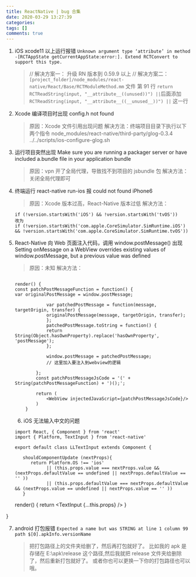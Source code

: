 ```yaml
---
title: ReactNative | bug 合集
date: 2020-03-29 13:27:39
categories:
tags: []
comments: true
---
```


1. iOS xcode11 以上运行报错 `Unknown argument type ‘attribute’ in method -[RCTAppState getCurrentAppState:error:]. Extend RCTConvert to support this type.`

   > // 解决方案一： 升级 RN 版本到 0.59.9 以上
   > // 解决方案二： `[project_folder]/node_modules/react-native/React/Base/RCTModuleMethod.mm` 文件 第 91 行 `return RCTReadString(input, "__attribute__((unused))") ||`后面添加
   > `RCTReadString(input, "__attribute__((__unused__))") ||` 这一行

2. Xcode 编译项目时出现 config.h not found

   > 原因：Xcode 文件引用出现问题
   > 解决方法：终端项目目录下执行以下两个指令
   > node_modules/react-native/third-party/glog-0.3.4
   > ../../scripts/ios-configure-glog.sh

3. 运行项目突然出现 Make sure you are running a packager server or have included a.bundle file in your application bundle
   > 原因：vpn 开了全局代理，导致找不到项目的 jsbundle 包
   > 解决方法：关闭全局代理即可
4. 终端运行 react-native run-ios 报 could not found iPhone6

   > 原因：Xcode 版本过高，React-Native 版本过低
   > 解决方法：

   ```打开 node_modules/react-native/local-cli/runIOS/findMatchingSimulator.js 文件
   if (!version.startsWith('iOS') && !version.startsWith('tvOS'))
   改为
   if (!version.startsWith('com.apple.CoreSimulator.SimRuntime.iOS') && !version.startsWith('com.apple.CoreSimulator.SimRuntime.tvOS'))
   ```

5. React-Native 向 Web 页面注入代码，调用 window.postMessage() 出现 Setting onMessage on a WebView overrides existing values of window.postMessage, but a previous value was defined

   > 原因：未知
   > 解决方法：

   ```

   render() {
   const patchPostMessageFunction = function() {
   var originalPostMessage = window.postMessage;

               var patchedPostMessage = function(message, targetOrigin, transfer) {
               originalPostMessage(message, targetOrigin, transfer);
               };
               patchedPostMessage.toString = function() {
               return String(Object.hasOwnProperty).replace('hasOwnProperty', 'postMessage');
               };

               window.postMessage = patchedPostMessage;
               // 这里加入要注入到webview的逻辑

           };
           const patchPostMessageJsCode = '(' + String(patchPostMessageFunction) + ')();';

           return (
               <WebView injectedJavaScript={patchPostMessageJsCode}/>
           )
       }

   ```

   6. iOS 无法输入中文的问题

   ```
   import React, { Component } from 'react'
   import { Platform, TextInput } from 'react-native'

   export default class LLTextInput extends Component {

      shouldComponentUpdate (nextProps){
         return Platform.OS !== 'ios'
               || (this.props.value === nextProps.value && (nextProps.defaultValue == undefined || nextProps.defaultValue == '' ))
               || (this.props.defaultValue === nextProps.defaultValue && (nextProps.value == undefined || nextProps.value == '' ))
      }
   ```


      render() {
         return <TextInput {...this.props} />
      }

}

7. android 打包报错 `Expected a name but was STRING at line 1 column 99 path $[0].apkInfo.versionName`
   > 把打包路径上的文件夹给删了，然后再打包就好了。
   > 比如我的 apk 是存储在 E:\apk\release 这个路径,然后我就把 release 文件夹给删除了，然后重新打包就好了。
   > 或者你也可以更换一下你的打包路径也可以哦。
